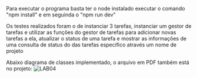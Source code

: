 Para executar o programa basta ter o node instalado executar o comando "npm install" e em seguinda o "npm run dev"

Os testes realizados foram o de instanciar 3 tarefas, instanciar um gestor de tarefas e utilizar as funções do gestor de tarefas para adicionar novas tarefas a ela, atualizar o status de uma tarefa e mostrar as informações de uma consulta de status do das tarefas especifico através um nome de projeto

Abaixo diagrama de classes implementado, o arquivo em PDF também está no projeto:
![LAB04](https://github.com/user-attachments/assets/035c2a26-ceeb-4683-8ef4-d206eae02cd5)
